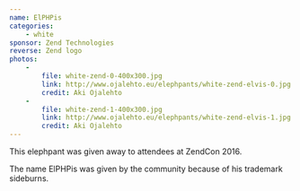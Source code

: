 ```yaml
---
name: ElPHPis
categories:
    - white
sponsor: Zend Technologies
reverse: Zend logo
photos:
    -
        file: white-zend-0-400x300.jpg
        link: http://www.ojalehto.eu/elephpants/white-zend-elvis-0.jpg
        credit: Aki Ojalehto
    -
        file: white-zend-1-400x300.jpg
        link: http://www.ojalehto.eu/elephpants/white-zend-elvis-1.jpg
        credit: Aki Ojalehto
---
```

This elephpant was given away to attendees at ZendCon 2016.

The name ElPHPis was given by the community because of his trademark sideburns.
